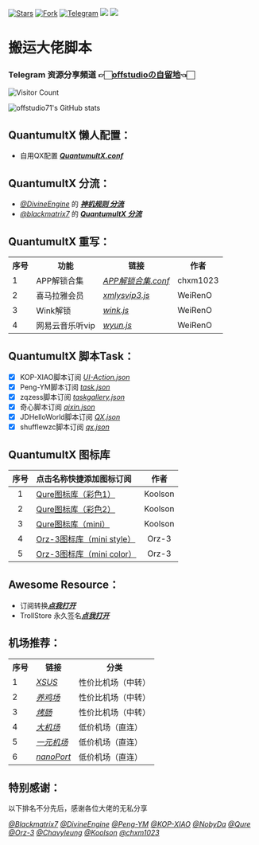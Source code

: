 [![Stars](https://img.shields.io/github/stars/offstudio71/offstudio71)](https://github.com/offstudio71/offstudio71/stargazers)
[![Fork](https://img.shields.io/github/forks/offstudio71/offstudio71)](https://github.com/doffstudio71/offstudio71/network/members)
[![Telegram](https://img.shields.io/badge/Telegram-Channel-33A8E3)](https://t.me/sharehub_offstudio)
[![](https://img.shields.io/github/last-commit/offstudio71/offstudio71)](https://github.com/offstudio71)
[![](https://img.shields.io/github/followers/offstudio71?label=follow&style=social)](https://github.com/offstudio71)


# 搬运大佬脚本

### Telegram 资源分享頻道 👉🏻[offstudioの自留地](https://t.me/sharehub_offstudio)👈🏻
![Visitor Count](https://profile-counter.glitch.me/offstudio71_QuantumultX/count.svg)

![offstudio71's GitHub stats](https://github-readme-stats.vercel.app/api?username=offstudio71&show_icons=true&count_private=true&theme=vue)

## QuantumultX 懒人配置：
* 自用QX配置 [***QuantumultX.conf***](https://raw.githubusercontent.com/offstudio71/QuantumultX/main/Quantumult_X.conf) 

## QuantumultX 分流：
* [*@DivineEngine*](https://github.com/DivineEngine) 的 [***神机规则 分流***](https://github.com/DivineEngine/Profiles/tree/master/Surge)
* [*@blackmatrix7*](https://github.com/blackmatrix7) 的 [***QuantumultX 分流***](https://github.com/blackmatrix7/ios_rule_script/tree/master/rule/QuantumultX)

## QuantumultX 重写：
<table>
    </th> <th> 序号 </th> <th> 功能 </th> <th> 链接 </th> <th> 作者 </th> </tr >
    <tr>
		<td > 1 </td> <td > APP解锁合集 </td> <td ><a href="https://raw.githubusercontent.com/chxm1023/Script_X/main/Collections.conf"><em>APP解锁合集.conf</em></a></td><td>chxm1023</td>
    </tr>	
    <tr>
		<td > 2 </td> <td > 喜马拉雅会员 </td> <td ><a
href="https://raw.githubusercontent.com/WeiRen0/Scripts/main/xmlysvip3.js"><em>xmlysvip3.js</em></a></td><td>WeiRenO</td>
    </tr>
    <tr>
		<td > 3 </td> <td > Wink解锁 </td> <td ><a
href="https://raw.githubusercontent.com/WeiRen0/Scripts/main/wink.js"><em>wink.js</em></a></td><td>WeiRenO</td>
    </tr>
    <tr>
		<td > 4 </td> <td > 网易云音乐听vip </td> <td ><a
href="https://raw.githubusercontent.com/WeiRen0/Scripts/main/wyun.js"><em>wyun.js</em></a></td><td>WeiRenO</td>
    </tr>
</table>
  
## QuantumultX 脚本Task：
- [x] KOP-XIAO脚本订阅 [*UI-Action.json*](https://raw.githubusercontent.com/KOP-XIAO/QuantumultX/master/Scripts/UI-Action.json)
- [x] Peng-YM脚本订阅 [*task.json*](https://raw.githubusercontent.com/Peng-YM/QuanX/master/Tasks/task.json)
- [x] zqzess脚本订阅 [*taskgallery.json*](https://raw.githubusercontent.com/zqzess/rule_for_quantumultX/master/QuantumultX/task/zqzess_taskgallery.json)
- [x] 奇心脚本订阅 [*qixin.json*](https://qxnav.com/rules/QuantumultX/qixin.json)
- [x] JDHelloWorld脚本订阅 [*QX.json*](https://raw.githubusercontent.com/JDHelloWorld/jd_scripts/main/iOS/QX.json)
- [x] shufflewzc脚本订阅 [*qx.json*](https://raw.githubusercontent.com/shufflewzc/faker/main/qx.json)
  
## QuantumultX 图标库


| 序号 | 点击名称快捷添加图标订阅 | 作者 |
| :----: | :---- | :----: |
| 1  | [Qure图标库（彩色1）](https://quantumult.app/x/open-app/ui?module=gallery&type=icon&action=add&content=%5B%0A%20%20%20%20%22https%3A%2F%2Fgithub.com%2FKoolson%2FQure%2Fraw%2Fmaster%2FOther%2FQureColor-All.json%22%0A%5D) | Koolson |
| 2  | [Qure图标库（彩色2）](https://quantumult.app/x/open-app/ui?module=gallery&type=icon&action=add&content=%5B%0A%20%20%20%20%22https%3A%2F%2Fraw.githubusercontent.com%2FKoolson%2FQure%2Fmaster%2FOther%2FQureColor.json%22%0A%5D) | Koolson | 
| 3  | [Qure图标库（mini）](https://quantumult.app/x/open-app/ui?module=gallery&type=icon&action=add&content=%5B%0A%20%20%20%20%22https%3A%2F%2Fraw.githubusercontent.com%2FKoolson%2FQure%2Fmaster%2FOther%2FQuremini.json%22%0A%5D) |  Koolson |
| 4  | [Orz-3图标库（mini style）](https://quantumult.app/x/open-app/ui?module=gallery&type=icon&action=add&content=%5B%0A%20%20%20%20%22https%3A%2F%2Fgithub.com%2FOrz-3%2Fmini%2Fraw%2Fmaster%2Fmini.json%22%0A%5D) | Orz-3 |
| 5  | [Orz-3图标库（mini color）](https://quantumult.app/x/open-app/ui?module=gallery&type=icon&action=add&content=%5B%0A%20%20%20%20%22https%3A%2F%2Fraw.githubusercontent.com%2FOrz-3%2Fmini%2Fmaster%2FminiColor.json%22%0A%5D) | Orz-3 |
  
## Awesome Resource：
* 订阅转换[***点我打开***](https://acl4ssr-sub.github.io/)
* TrollStore 永久签名[***点我打开***](https://github.com/opa334/TrollStore)

## 机场推荐：
<table>
    </th> <th> 序号 </th> <th> 链接 </th> <th> 分类 </th> </tr >
    <tr>
		<td > 1 </td> <td ><a href="https://home.xsus.me/index.php#/register?code=8SzgfUGc"><em>XSUS</em></a></td><td>性价比机场（中转）</td>
    </tr>	
    <tr>
		<td > 2 </td> <td ><a href="https://xfltd.org/index.php#/register?code=68eOUrsB"><em>养鸡场</em></a></td><td>性价比机场（中转）</td>
    </tr>
    <tr>
		<td > 3 </td> <td ><a href="https://reborn.kaochang.ltd/#/register?code=nMmDTYKp"><em>烤肠</em></a></td><td>性价比机场（中转）</td>
    </tr>
    <tr>
		<td > 4 </td> <td ><a href="https://xn--mesr8b36x.company/#/register?code=hk6Q2Pgh"><em>大机场</em></a></td><td>低价机场（直连）</td>
    </tr>
    <tr>
		<td > 5 </td> <td ><a href="https://xn--4gq62f52gdss.com/#/register?code=0vdZLLt3"><em>一元机场</em></a></td><td>低价机场（直连）</td>
    </tr>
    <tr>
		<td > 6 </td> <td ><a href="https://v3.nanoport.xyz/#/register?code=DDZUMdYr"><em>nanoPort</em></a></td><td>低价机场（直连）</td>
    </tr>
</table>

## 特别感谢：

以下排名不分先后，感谢各位大佬的无私分享

[*@Blackmatrix7*](https://github.com/blackmatrix7/ios_rule_script) [*@DivineEngine*](https://github.com/DivineEngine) [*@Peng-YM*](https://github.com/Peng-YM) [*@KOP-XIAO*](https://github.com/KOP-XIAO) [*@NobyDa*](https://github.com/NobyDa) [*@Qure*](https://github.com/Koolson/Qure) [*@Orz-3*](https://github.com/Orz-3) [*@Chavyleung*](https://github.com/chavyleung) [*@Koolson*](https://github.com/Koolson) [*@chxm1023*](https://github.com/chxm1023)
